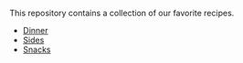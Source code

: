 This repository contains a collection of our favorite recipes.

- [Dinner](/000%20Categories/Dinner.md)
- [Sides](/000%20Categories/Sides.md)
- [Snacks](/000%20Categories/Snacks.md)